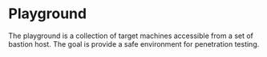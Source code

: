 # Playground

The playground is a collection of target machines accessible from a set of
bastion host. The goal is provide a safe environment for penetration testing.
